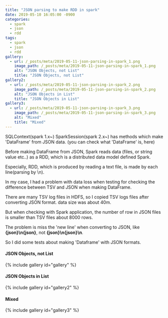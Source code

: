 ```yaml
---
title: "JSON parsing to make RDD in spark"
date: 2019-05-10 16:05:00 -0900
categories:
  - spark
  - json
  - rdd
tags:
  - spark
  - json
  - rdd
gallery:
  - url: /_posts/meta/2019-05-11-json-parsing-in-spark_1.png
    image_path: /_posts/meta/2019-05-11-json-parsing-in-spark_1.png
    alt: "JSON Objects, not List"
    title: "JSON Objects, not List"
gallery2:    
  - url: /_posts/meta/2019-05-11-json-parsing-in-spark_2.png
    image_path: /_posts/meta/2019-05-11-json-parsing-in-spark_2.png
    alt: "JSON Objects in List"
    title: "JSON Objects in List"
gallery3:    
  - url: /_posts/meta/2019-05-11-json-parsing-in-spark_3.png
    image_path: /_posts/meta/2019-05-11-json-parsing-in-spark_3.png
    alt: "Mixed"
    title: "Mixed"
---
```

SQLContext(spark 1.x~) SparkSession(spark 2.x~) has methods which make 'DataFrame' from JSON data. (you can check what 'DataFrame' is, here)

Before making DataFrame from JSON, Spark reads data (files, or string value etc..) as a RDD, which is a distributed data model defined Spark. 

Especially, RDD, which is produced by reading a text file, is made by each line(parsing by \n).

In my case, I had a problem with data loss when testing for checking the difference between TSV and JSON when making DataFrame.

There are many TSV log files in HDFS, so I copied TSV logs files after converting JSON format. data size was about 40m.

But when checking with Spark application, the number of row in JSON files is smaller than TSV files about 8000 rows.

The problem is miss the 'new line' when converting to JSON, like **{json}\n{json}**, not **{json}\n{json}\n**.

So I did some tests about making 'Dataframe' with JSON formats.

#### JSON Objects, not List  
{% include gallery id="gallery" %}

#### JSON Objects in List  
{% include gallery id="gallery2" %}

#### Mixed
{% include gallery id="gallery3" %}